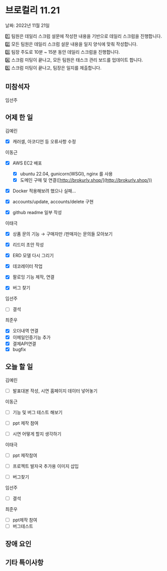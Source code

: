 # 브로컬리 11.21

날짜: 2022년 11월 21일

<aside>
1️⃣ 팀원은 데일리 스크럼 설문에 작성한 내용을 기반으로 데일리 스크럼을 진행합니다.
<br>
2️⃣ 모든 팀원은 데일리 스크럼 설문 내용을 일지 양식에 맞춰 작성합니다. 
<br>
3️⃣ 팀장 주도로 10분 ~ 15분 동안 데일리 스크럼을 진행합니다.
<br>
4️⃣ 스크럼 미팅이 끝나고, 모든 팀원은 태스크 관리 보드를 업데이트 합니다.
<br>
5️⃣ 스크럼 미팅이 끝나고, 팀장은 일지를 제출합니다.
</aside>



## 미참석자

임선주

## 어제 한 일

김예린

- [x]  캐러셀, 아코디언 등 오류사항 수정



이동근

- [x]  AWS EC2 배포
    - [x]  ubuntu 22.04, gunicorn(WSGI), nginx 를 사용
    - [x]  도메인 구매 및 연결([http://brokurly.shop/](http://brokurly.shop/))
- [x]  Docker 적용해보려 했으나 실패…
- [x]  accounts/update, accounts/delete 구현
- [x]  github readme 일부 작성



이태극

- [x]  상품 문의 기능 → 구매자만 /판매자는 문의들 모아보기
- [x]  리드미 초안 작성
- [x]  ERD 모델 다시 그리기
- [x]  데코레이터 작업
- [x]  팔로잉 기능 제작, 연결
- [x]  버그 찾기



임선주

- [ ]  결석



최준우

- [x]  오더내역 연결
- [x]  이메일인증기능 추가
- [x]  결제API연결
- [x]  bugfix

## 오늘 할 일

김예린

- [ ]  발표대본 작성, 시연 홈페이지 데이터 넣어놓기



이동근

- [ ]  기능 및 버그 테스트 해보기
- [ ]  ppt 제작 참여
- [ ]  시연 어떻게 할지 생각하기



이태극

- [ ]  ppt 제작참여
- [ ]  프로젝트 발자국 추가용 이미지 삽입
- [ ]  버그찾기



임선주

- [ ]  결석



최준우

- [ ]  ppt제작 참여
- [ ]  버그테스트

## 장애 요인

## 기타 특이사항